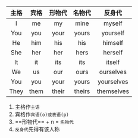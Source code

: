 | 主格 | 宾格 | 形物代 | 名物代 |   反身代   |
|:----:|:----:|:------:|:------:|:----------:|
|  I   |  me  |   my   |  mine  |   myself   |
| You  | you  |  your  | yours  |  yourself  |
|  He  | him  |  his   |  his   |  himself   |
| She  | her  |  her   |  hers  |  herself   |
|  It  |  it  |  its   |  its   |   itself   |
|  We  |  us  |  our   |  ours  | ourselves  |
| You  | you  |  your  | yours  | yourselves |
| They | them | their  | theirs | themselves |

1. 主格作`主语`
2. 宾格作`宾语(o)或表语(p)`
3. ==形物代== + n = `名物代`
4. `反身代`先得有该人称

